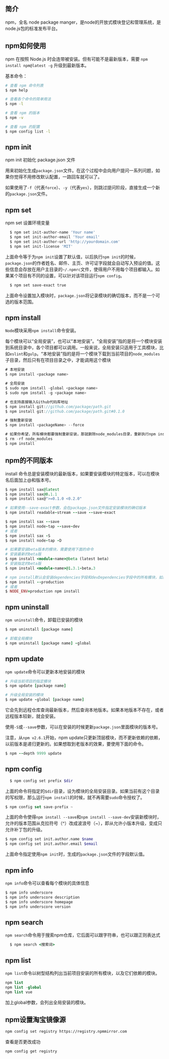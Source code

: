 ## 简介

npm，全名 node package manger，是node的开放式模块登记和管理系统，是node.js包的标准发布平台。

## npm如何使用

npm 在按照 Node.js 时会连带被安装。但有可能不是最新版本，需要 `npm install npm@latest -g` 升级到最新版本。

基本命令：

```bash
# 查看 npm 命令列表
$ npm help

# 查看各个命令的简单用法
$ npm -l

# 查看 npm 的版本
$ npm -v

# 查看 npm 的配置
$ npm config list -l
```

## npm init

npm init 初始化 package.json 文件

用来初始化生成`package.json`文件。在这个过程中会向用户提问一系列问题，如果你觉得不用修改默认配置，一路回车就可以了。

如果使用了`-f`（代表`force`）、`-y`（代表`yes`），则跳过提问阶段，直接生成一个新的`package.json`文件。

## npm set

npm set 设置环境变量

```bash
  $ npm set init-author-name 'Your name'
  $ npm set init-author-email 'Your email'
  $ npm set init-author-url 'http://yourdomain.com'
  $ npm set init-license 'MIT'
```

上面命令等于为`npm init`设置了默认值，以后执行`npm init`的时候，`package.json`的作者姓名、邮件、主页、许可证字段就会自动写入预设的值。这些信息会存放在用户主目录的`~/.npmrc`文件，使得用户不用每个项目都输入。如果某个项目有不同的设置，可以针对该项目运行`npm config`。

```bash
  $ npm set save-exact true
```

上面命令设置加入模块时，`package.json`将记录模块的确切版本，而不是一个可选的版本范围。

## npm install

`Node`模块采用`npm install`命令安装。

每个模块可以“全局安装”，也可以“本地安装”。“全局安装”指的是将一个模块安装到系统目录中，各个项目都可以调用。一般来说，全局安装只适用于工具模块，比如`eslint`和`gulp`。“本地安装”指的是将一个模块下载到当前项目的`node_modules`子目录，然后只有在项目目录之中，才能调用这个模块



```csharp
# 本地安装
$ npm install <package name>

# 全局安装
$ sudo npm install -global <package name>
$ sudo npm install -g <package name>

# 也支持直接输入Github代码库地址
$ npm install git://github.com/package/path.git
$ npm install git://github.com/package/path.git#0.1.0

# 强制重新安装
$ npm install <packageName> --force

# 如果你希望，所有模块都要强制重新安装，那就删除node_modules目录，重新执行npm install
$ rm -rf node_modules
$ npm install
```

## npm的不同版本

install 命令总是安装模块的最新版本，如果要安装模块的特定版本，可以在模块名后面加上@和版本号。

```ruby
$ npm install sax@latest
$ npm install sax@0.1.1
$ npm install sax@">=0.1.0 <0.2.0"

# 如果使用--save-exact参数，会在package.json文件指定安装模块的确切版本
$ npm install readable-stream --save --save-exact

$ npm install sax --save
$ npm install node-tap --save-dev
# 或者
$ npm install sax -S
$ npm install node-tap -D

# 如果要安装beta版本的模块，需要使用下面的命令
# 安装最新的beta版
$ npm install <module-name>@beta (latest beta)
# 安装指定的beta版
$ npm install <module-name>@1.3.1-beta.3

# npm install默认会安装dependencies字段和devDependencies字段中的所有模块，如果使用--production参数，可以只安装dependencies字段的模块
$ npm install --production
# 或者
$ NODE_ENV=production npm install
```

## npm uninstall

`npm uninstall`命令，卸载已安装的模块

```ruby
$ npm uninstall [package name]

# 卸载全局模块
$ npm uninstall [package name] -global
```

## npm update

`npm update`命令可以更新本地安装的模块

```ruby
# 升级当前项目的指定模块
$ npm update [package name]

# 升级全局安装的模块
$ npm update -global [package name]
```

它会先到远程仓库查询最新版本，然后查询本地版本。如果本地版本不存在，或者远程版本较新，就会安装。

使用`-S`或`--save`参数，可以在安装的时候更新`package.json`里面模块的版本号。

注意，从`npm v2.6.1`开始，npm update只更新顶层模块，而不更新依赖的依赖，以前版本是递归更新的。如果想取到老版本的效果，要使用下面的命令。

```ruby
$ npm --depth 9999 update
```

## npm config

```bash
  $ npm config set prefix $dir
```

上面的命令将指定的`$dir`目录，设为模块的全局安装目录。如果当前有这个目录的写权限，那么运行`npm install`的时候，就不再需要`sudo`命令授权了。

```swift
$ npm config set save-prefix ~
```

上面的命令使得`npm install --save`和`npm install --save-dev`安装新模块时，允许的版本范围从克拉符号（^）改成波浪号（~），即从允许小版本升级，变成只允许补丁包的升级。

```bash
$ npm config set init.author.name $name
$ npm config set init.author.email $email
```

上面命令指定使用`npm init`时，生成的`package.json`文件的字段默认值。

## npm info

`npm info`命令可以查看每个模块的具体信息

```ruby
$ npm info underscore
$ npm info underscore description
$ npm info underscore homepage
$ npm info underscore version
```

## npm search

`npm search`命令用于搜索npm仓库，它后面可以跟字符串，也可以跟正则表达式

```ruby
  $ npm search <搜索词>
```

## npm list

`npm list`命令以树型结构列出当前项目安装的所有模块，以及它们依赖的模块。

```php
npm list
npm list -global
npm list vue
```

加上global参数，会列出全局安装的模块。

## npm设置淘宝镜像源

```bash
npm config set registry https://registry.npmmirror.com
```

查看是否更改成功

```bash
npm config get registry
```

